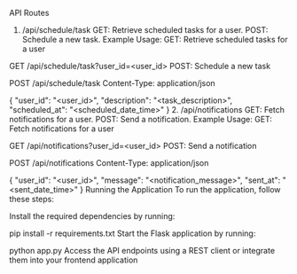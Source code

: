 API Routes
1. /api/schedule/task
GET: Retrieve scheduled tasks for a user.
POST: Schedule a new task.
Example Usage:
GET: Retrieve scheduled tasks for a user


GET /api/schedule/task?user_id=<user_id>
POST: Schedule a new task


POST /api/schedule/task
Content-Type: application/json

{
  "user_id": "<user_id>",
  "description": "<task_description>",
  "scheduled_at": "<scheduled_date_time>"
}
2. /api/notifications
GET: Fetch notifications for a user.
POST: Send a notification.
Example Usage:
GET: Fetch notifications for a user


GET /api/notifications?user_id=<user_id>
POST: Send a notification


POST /api/notifications
Content-Type: application/json

{
  "user_id": "<user_id>",
  "message": "<notification_message>",
  "sent_at": "<sent_date_time>"
}
Running the Application
To run the application, follow these steps:

Install the required dependencies by running:


pip install -r requirements.txt
Start the Flask application by running:

python app.py
Access the API endpoints using a REST client or integrate them into your frontend application
